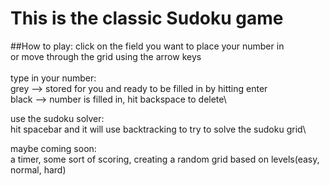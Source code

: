 # This is the classic Sudoku game

##How to play:
click on the field you want to place your number in \
or move through the grid using the arrow keys \
\
type in your number: \
grey --> stored for you and ready to be filled in by hitting enter \
black --> number is filled in, hit backspace to delete\

use the sudoku solver:\
hit spacebar and it will use backtracking to try to solve the sudoku grid\

maybe coming soon:\
a timer, some sort of scoring, creating a random grid based on levels(easy, normal, hard)